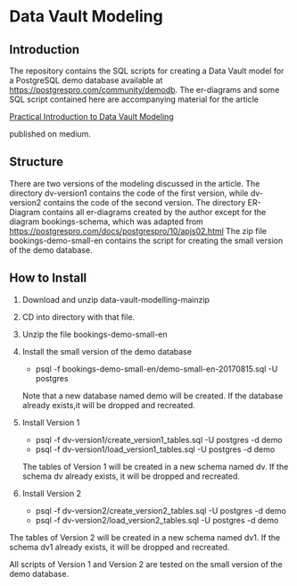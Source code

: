 # Data Vault Modeling

## Introduction

The repository contains the SQL scripts for creating a Data Vault model
for a PostgreSQL demo database available at https://postgrespro.com/community/demodb. 
The er-diagrams and some SQL script contained here are accompanying material 
for the article 

[Practical Introduction to Data Vault Modeling](https://medium.com/@nuhad.shaabani/practical-introduction-to-data-vault-modeling-1c7fdf5b9014)

published on medium.

## Structure
There are two versions of the modeling discussed in the article.
The directory dv-version1 contains the code of the first version, while dv-version2 contains
the code of the second version.
The directory ER-Diagram contains all er-diagrams created by the author except for
the diagram bookings-schema, which was adapted from https://postgrespro.com/docs/postgrespro/10/apjs02.html
The zip file bookings-demo-small-en contains the script for creating the small version of the demo database.

## How to Install
1. Download and unzip data-vault-modelling-mainzip
2. CD into directory with that file.
3. Unzip the file bookings-demo-small-en
4. Install the small version of the demo database
   - psql -f bookings-demo-small-en/demo-small-en-20170815.sql -U postgres
     
   Note that a new database named demo will be created. If the database already exists,it will be dropped and recreated. 

5. Install Version 1
   - psql -f dv-version1/create_version1_tables.sql -U postgres -d demo
   - psql -f dv-version1/load_version1_tables.sql -U postgres -d demo
     
   The tables of Version 1 will be created in a new schema named dv. If the schema dv already exists, it will be dropped and recreated. 

6. Install Version 2
   - psql -f dv-version2/create_version2_tables.sql -U postgres -d demo
   - psql -f dv-version2/load_version2_tables.sql -U postgres -d demo
     
  The tables of Version 2 will be created in a new schema named dv1. If the schema dv1 already exists, it will be dropped and recreated. 


All scripts of Version 1 and Version 2 are tested on the small version of the demo database. 
